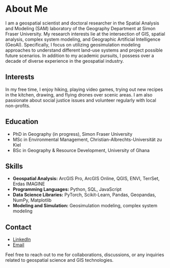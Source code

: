 # About Me

I am a geospatial scientist and doctoral researcher in the Spatial Analysis and Modeling (SAM) laboratory of the Geography Department at Simon Fraser University. My research interests lie at the intersection of GIS, spatial analysis, complex system modeling, and Geographic Artificial Intelligence (GeoAI). Specifically, I focus on utilizing geosimulation modeling approaches to understand different land-use systems and project possible future scenarios. In addition to my academic pursuits, I possess over a decade of diverse experience in the geospatial industry.

## Interests
In my free time, I enjoy hiking, playing video games, trying out new recipes in the kitchen, drawing, and flying drones over scenic areas. I am also passionate about social justice issues and volunteer regularly with local non-profits.

## Education
- PhD in Geography (in progress), Simon Fraser University
- MSc in Environmental Management, Christian-Albrechts-Universität zu Kiel
- BSc in Geography & Resource Development, University of Ghana

## Skills
- **Geospatial Analysis:** ArcGIS Pro, ArcGIS Online, QGIS, ENVI, TerrSet, Erdas IMAGINE
- **Programming Languages:** Python, SQL, JavaScript
- **Data Science Libraries:** PyTorch, Scikit-Learn, Pandas, Geopandas, NumPy, Matplotlib
- **Modeling and Simulation:** Geosimulation modeling, complex system modeling

## Contact
- [LinkedIn](https://www.linkedin.com/in/bright-addae/)
- [Email](mailto:baddae@sfu.ca)

Feel free to reach out to me for collaborations, discussions, or any inquiries related to geospatial science and GIS technologies.

